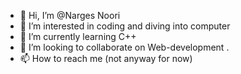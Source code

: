 - 👋 Hi, I’m @Narges Noori
- 👀 I’m interested in coding and diving into computer
- 🌱 I’m currently learning C++
- 💞️ I’m looking to collaborate on Web-development .
- 📫 How to reach me (not anyway for now)

<!---
NarengA/NarengA is a ✨ special ✨ repository because its `README.md` (this file) appears on your GitHub profile.
You can click the Preview link to take a look at your changes.
--->
